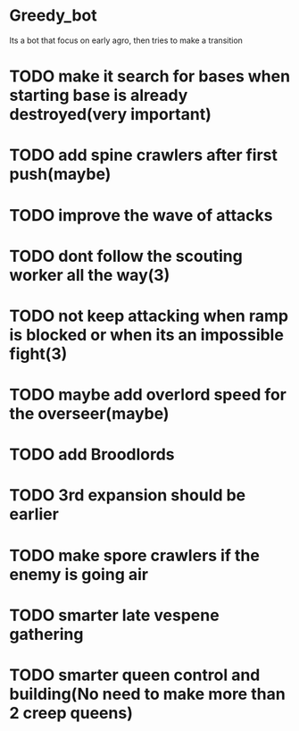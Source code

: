 # Greedy_bot

Its a bot that focus on early agro, then tries to make a transition

# TODO make it search for bases when starting base is already destroyed(very important)
# TODO add spine crawlers after first push(maybe)
# TODO improve the wave of attacks
# TODO dont follow the scouting worker all the way(3)
# TODO not keep attacking when ramp is blocked or when its an impossible fight(3)
# TODO maybe add overlord speed for the overseer(maybe)
# TODO add Broodlords
# TODO 3rd expansion should be earlier
# TODO make spore crawlers if the enemy is going air
# TODO smarter late vespene gathering
# TODO smarter queen control and building(No need to make more than 2 creep queens)
